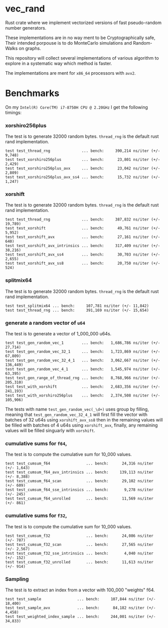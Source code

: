 # vec_rand
Rust crate where we implement vectorized versions of fast pseudo-random number generators.

These implementations are in no way ment to be Cryptographically safe, Their intended porpouse is to do MonteCarlo simulations and Random-Walks on graphs.

This repository will collect several implementations of various algorithm to explore in a systematic way which method is faster.

The implementations are ment for `x86_64` processors with `avx2`.


# Benchmarks

On my `Intel(R) Core(TM) i7-8750H CPU @ 2.20GHz` I get the following timings:

### xorshiro256plus
The test is to generate 32000 random bytes. `thread_rng` is the default rust rand implementation.
```
test test_thread_rng              ... bench:     390,214 ns/iter (+/- 9,748)
test test_xorshiro256plus         ... bench:      23,801 ns/iter (+/- 2,429)
test test_xorshiro256plus_avx     ... bench:      23,042 ns/iter (+/- 2,809)
test test_xorshiro256plus_avx_ss4 ... bench:      15,732 ns/iter (+/- 1,247)
```

### xorshift
The test is to generate 32000 random bytes. `thread_rng` is the default rust rand implementation.
```
test test_thread_rng              ... bench:     387,832 ns/iter (+/- 19,789)
test test_xorshift                ... bench:      49,761 ns/iter (+/- 5,952)
test test_xorshift_avx            ... bench:      27,161 ns/iter (+/- 640)
test test_xorshift_avx_intrinsics ... bench:     317,409 ns/iter (+/- 38,216)
test test_xorshift_avx_ss4        ... bench:      30,703 ns/iter (+/- 2,655)
test test_xorshift_avx_ss8        ... bench:      20,750 ns/iter (+/- 524)
```

### splitmix64
The test is to generate 32000 random bytes. `thread_rng` is the default rust rand implementation.
```
test test_splitmix64 ... bench:     107,781 ns/iter (+/- 11,842)
test test_thread_rng ... bench:     391,169 ns/iter (+/- 15,654)
```

### generate a random vector of `u64`
The test is to generate a vector of 1_000_000 u64s.

```
test test_gen_random_vec_1        ... bench:   1,686,786 ns/iter (+/- 27,714)
test test_gen_random_vec_32_1     ... bench:   1,723,869 ns/iter (+/- 67,809)
test test_gen_random_vec_32_4_1   ... bench:   3,062,667 ns/iter (+/- 136,449)
test test_gen_random_vec_4_1      ... bench:   1,545,974 ns/iter (+/- 63,395)
test test_gen_range_of_thread_rng ... bench:   8,768,966 ns/iter (+/- 205,310)
test test_with_xorshift           ... bench:   2,683,356 ns/iter (+/- 241,193)
test test_with_xorshiro256plus    ... bench:   2,374,508 ns/iter (+/- 105,906)
```

The tests with name `test_gen_random_vec(_\d+)` uses group by filling, meaning that `test_gen_random_vec_32_4_1` will first fill the vector with batches of 32 u64s using `xorshift_avx_ss8` then in the remaining values will be filled with batches of 4 u64s using `xorshift_avx`, finally, any remaining values will be filled singuarly with `xorshift`.

### cumulative sums for `f64`,
The test is to compute the cumulative sum for 10_000 values.
```
test test_cumsum_f64                ... bench:      24,316 ns/iter (+/- 1,643)
test test_cumsum_f64_avx_intrinsics ... bench:     139,113 ns/iter (+/- 8,388)
test test_cumsum_f64_scan           ... bench:      29,102 ns/iter (+/- 609)
test test_cumsum_f64_sse_intrinsics ... bench:       9,278 ns/iter (+/- 245)
test test_cumsum_f64_unrolled       ... bench:      11,569 ns/iter (+/- 861)
```

### cumulative sums for `f32`,
The test is to compute the cumulative sum for 10_000 values.
```
test test_cumsum_f32                ... bench:      24,086 ns/iter (+/- 787)
test test_cumsum_f32_scan           ... bench:      27,565 ns/iter (+/- 2,567)
test test_cumsum_f32_sse_intrinsics ... bench:       4,040 ns/iter (+/- 152)
test test_cumsum_f32_unrolled       ... bench:      11,613 ns/iter (+/- 914)
```

### Sampling
The test is to extract an index from a vector with 100_000 "weights" f64.
```
test test_sample                ... bench:     107,844 ns/iter (+/- 18,400)
test test_sample_avx            ... bench:      84,182 ns/iter (+/- 4,458)
test test_weighted_index_sample ... bench:     244,001 ns/iter (+/- 34,833)
```